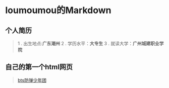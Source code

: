 
# loumoumou的Markdown

## 个人简历
> 1 . 出生地点:**广东潮州**
> 2 . 学历水平：**大专生**
> 3 . 就读大学：**广州城建职业学院**

## 自己的第一个html网页
> [bts防弹少年团](https://lumoumou.github.io/blog/)

